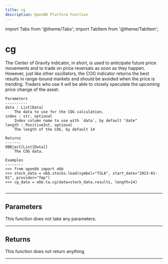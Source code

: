 ```yaml
---
title: cg
description: OpenBB Platform Function
---
```


import Tabs from '@theme/Tabs';
import TabItem from '@theme/TabItem';

# cg

The Center of Gravity indicator, in short, is used to anticipate future price movements
    and to trade on price reversals as soon as they happen. However, just like other oscillators,
    the COG indicator returns the best results in range-bound markets and should be avoided when
    the price is trending. Traders who use it will be able to closely speculate the upcoming
    price change of the asset.

    Parameters
    ----------
    data : List[Data]
        The data to use for the COG calculation.
    index : str, optional
        Index column name to use with `data`, by default "date"
    length : PositiveInt, optional
        The length of the COG, by default 14

    Returns
    -------
    OBBject[List[Data]]
        The COG data.

    Examples
    --------
    >>> from openbb import obb
    >>> stock_data = obb.stocks.load(symbol="TSLA", start_date="2023-01-01", provider="fmp")
    >>> cg_data = obb.ta.cg(data=stock_data.results, length=14)

```python wordwrap

```

---

## Parameters

This function does not take any parameters.

---

## Returns

This function does not return anything

---

